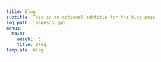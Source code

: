 ```yaml
---
title: Blog
subtitle: This is an optional subtitle for the blog page
img_path: images/5.jpg
menus:
  main:
    weight: 3
    title: Blog
template: blog
---
```

